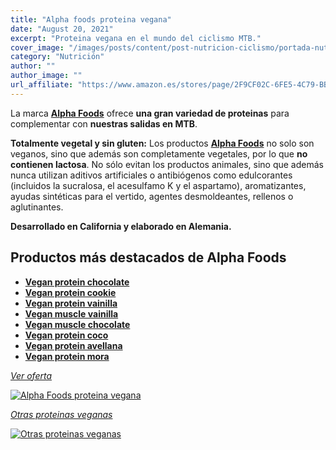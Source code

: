 ```yaml
---
title: "Alpha foods proteina vegana"
date: "August 20, 2021"
excerpt: "Proteina vegana en el mundo del ciclismo MTB."
cover_image: "/images/posts/content/post-nutricion-ciclismo/portada-nutricion-proteina-vegana.jpg"
category: "Nutrición"
author: ""
author_image: ""
url_affiliate: "https://www.amazon.es/stores/page/2F9CF02C-6FE5-4C79-BB02-D51E8344F785?ingress=2&visitId=138dd421-7b4a-4368-9ce0-c543bb4288a8&linkCode=ll2&tag=devser-21&linkId=4034e20c5d30bd35f1e0eec8f924d98c&language=es_ES&ref_=as_li_ss_tl"
---
```


 La marca [**Alpha Foods**](https://www.amazon.es/stores/page/2F9CF02C-6FE5-4C79-BB02-D51E8344F785?ingress=2&visitId=138dd421-7b4a-4368-9ce0-c543bb4288a8&linkCode=ll2&tag=devser-21&linkId=4034e20c5d30bd35f1e0eec8f924d98c&language=es_ES&ref_=as_li_ss_tl) ofrece **una gran variedad de proteinas** para complementar con **nuestras salidas en MTB**.

**Totalmente vegetal y sin gluten:** Los productos [**Alpha Foods**](https://www.amazon.es/stores/page/2F9CF02C-6FE5-4C79-BB02-D51E8344F785?ingress=2&visitId=138dd421-7b4a-4368-9ce0-c543bb4288a8&linkCode=ll2&tag=devser-21&linkId=4034e20c5d30bd35f1e0eec8f924d98c&language=es_ES&ref_=as_li_ss_tl) no solo son veganos, sino que además son completamente vegetales, por lo que **no contienen lactosa**. No sólo evitan los productos animales, sino que además nunca utilizan aditivos artificiales o antibiógenos como edulcorantes (incluidos la sucralosa, el acesulfamo K y el aspartamo), aromatizantes, ayudas sintéticas para el vertido, agentes desmoldeantes, rellenos o aglutinantes. 

**Desarrollado en California y elaborado en Alemania.**

## Productos más destacados de Alpha Foods

- [**Vegan protein chocolate**](https://www.amazon.es/Alpha-Foods-Vegan-Protein-SCHOKOLADE/dp/B06XBQLDKQ?th=1&psc=1&linkCode=ll1&tag=devser-21&linkId=68ad69cfa7a4477c6f3ed06d5248020b&language=es_ES&ref_=as_li_ss_tl)
- [**Vegan protein cookie**](https://www.amazon.es/Proteina-Prote%C3%ADna-guisantes-amaranto-germinadas/dp/B086VWXKTM?th=1&psc=1&linkCode=ll1&tag=devser-21&linkId=870534063207ecaa537b51ed043cfe84&language=es_ES&ref_=as_li_ss_tl)
- [**Vegan protein vainilla**](https://www.amazon.es/Prote%C3%ADna-Guisantes-DV-950-Ecomoods-Digesti%C3%B3n-600-gramos/dp/B01IPWG92M?th=1&psc=1&linkCode=ll1&tag=devser-21&linkId=4fe3b6fd8e913b92f151fe0bab61441f&language=es_ES&ref_=as_li_ss_tl)
- [**Vegan muscle vainilla**](https://www.amazon.es/Proteina-Musculos-VAINILLA-germinadas-Enriquecida/dp/B07M6NC8YQ?&linkCode=ll1&tag=devser-21&linkId=c24e932bb0fd69e67ef94e884c340161&language=es_ES&ref_=as_li_ss_tl)
- [**Vegan muscle chocolate**](https://www.amazon.es/Vegan-Muscle-Prote%C3%ADna-semillas-habladas/dp/B07MBCDXR5?&linkCode=ll1&tag=devser-21&linkId=e586f5d1eadd05188d5c28445ee7c98e&language=es_ES&ref_=as_li_ss_tl)
- [**Vegan protein coco**](https://www.amazon.es/Alpha-Foods-Vegan-Protein-KOKOS/dp/B07BB5F9T7?&linkCode=ll1&tag=devser-21&linkId=63e8eaf24351b6b61b7d66da42b48a52&language=es_ES&ref_=as_li_ss_tl)
- [**Vegan protein avellana**](https://www.amazon.es/Alpha-Foods-Vegan-Protein-HASELNUSS/dp/B074GHXH7W?&linkCode=ll1&tag=devser-21&linkId=c3c3be54fcefb8c5666c22527877dcea&language=es_ES&ref_=as_li_ss_tl)
- [**Vegan protein mora**](https://www.amazon.es/Clear-Vegan-Protein-refrescante-cristalino/dp/B0977NGF98?&linkCode=ll1&tag=devser-21&linkId=bb78a5b7d5f78975931cf7a9388968b2&language=es_ES&ref_=as_li_ss_tl)

*[Ver oferta](https://www.amazon.es/stores/page/2F9CF02C-6FE5-4C79-BB02-D51E8344F785?ingress=2&visitId=138dd421-7b4a-4368-9ce0-c543bb4288a8&linkCode=ll2&tag=devser-21&linkId=4034e20c5d30bd35f1e0eec8f924d98c&language=es_ES&ref_=as_li_ss_tl)*

[![Alpha Foods proteina vegana](/images/posts/content/post-nutricion-ciclismo/proteina-vegana.jpg)](https://www.amazon.es/stores/page/2F9CF02C-6FE5-4C79-BB02-D51E8344F785?ingress=2&visitId=138dd421-7b4a-4368-9ce0-c543bb4288a8&linkCode=ll2&tag=devser-21&linkId=4034e20c5d30bd35f1e0eec8f924d98c&language=es_ES&ref_=as_li_ss_tl "Alpha Foods proteina vegana")

*[Otras proteinas veganas](https://www.amazon.es/s?k=proteina+vegana&i=hpc&__mk_es_ES=%C3%85M%C3%85%C5%BD%C3%95%C3%91&linkCode=ll2&tag=devser-21&linkId=d94fe19dc775bf740b29e30f7729dddc&language=es_ES&ref_=as_li_ss_tl)*

[![Otras proteinas veganas](/images/posts/content/post-nutricion-ciclismo/otra-proteina-vegana.jpg)](https://www.amazon.es/Weider-Vegan-Protein-Sabor-Chocolate/dp/B016YWDAAY?__mk_es_ES=%C3%85M%C3%85%C5%BD%C3%95%C3%91&dchild=1&keywords=proteina+vegana&qid=1631037695&s=hpc&sr=1-4&linkCode=ll1&tag=devser-21&linkId=2e21c8509d565c9e842265d2f8308dc8&language=es_ES&ref_=as_li_ss_tl "Otras proteinas veganas")



